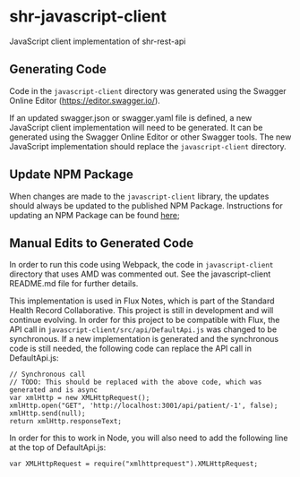 # shr-javascript-client
JavaScript client implementation of shr-rest-api

## Generating Code
Code in the `javascript-client` directory was generated using the Swagger Online Editor (https://editor.swagger.io/).

If an updated swagger.json or swagger.yaml file is defined, a new JavaScript client implementation will need to be generated. It can be generated using the Swagger Online Editor or other Swagger tools. The new JavaScript implementation should replace the `javascript-client` directory.

## Update NPM Package
When changes are made to the `javascript-client` library, the updates should always be updated to the published NPM Package. Instructions for updating an NPM Package can be found [here](https://docs.npmjs.com/getting-started/publishing-npm-packages#updating-the-package);

## Manual Edits to Generated Code
In order to run this code using Webpack, the code in `javascript-client` directory that uses AMD was commented out. See the javascript-client README.md file for further details.

This implementation is used in Flux Notes, which is part of the Standard Health Record Collaborative. This project is still in development and will continue evolving. In order for this project to be compatible with Flux, the API call in `javascript-client/src/api/DefaultApi.js` was changed to be synchronous. If a new implementation is generated and the synchronous code is still needed, the following code can replace the API call in DefaultApi.js:

```
// Synchronous call
// TODO: This should be replaced with the above code, which was generated and is async
var xmlHttp = new XMLHttpRequest();
xmlHttp.open("GET", 'http://localhost:3001/api/patient/-1', false);
xmlHttp.send(null);
return xmlHttp.responseText;
```

In order for this to work in Node, you will also need to add the following line at the top of DefaultApi.js:
```
var XMLHttpRequest = require("xmlhttprequest").XMLHttpRequest;
```